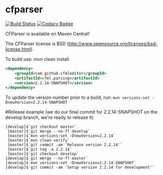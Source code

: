 cfparser
========
[![Build Status](https://travis-ci.org/cfparser/cfparser.svg?branch=master)](https://travis-ci.org/cfparser/cfparser)
[![Codacy Badge](https://api.codacy.com/project/badge/Grade/b25fc5beacea4d4f9c493971fcfb7e90)](https://www.codacy.com/app/ryaneberly/cfparser?utm_source=github.com&amp;utm_medium=referral&amp;utm_content=cfparser/cfparser&amp;utm_campaign=Badge_Grade)

CFParser is available on Maven Central!

The CFParser license is BSD (http://www.opensource.org/licenses/bsd-license.html).

To build use:
mvn clean install


```xml
<dependency>
    <groupId>com.github.cfmleditor</groupId>
    <artifactId>cfml.parsing</artifactId>
    <version>2.2.14-SNAPSHOT</version>
</dependency>
```

To update the version number prior to a build, run:
`mvn versions:set -DnewVersion=2.2.14-SNAPSHOT` 

#Release example
(we do our final commit for 2.2.14-SNAPSHOT on the develop branch, we're ready to release it)
```
[develop]$`git checkout master`
 [master]$`git merge --no-ff develop`
 [master]$`mvn versions:set -DnewVersion=2.2.14`
 [master]$`mvn clean verify`
 [master]$`git commit -am 'Release version 2.2.14'`
 [master]$`git tag -a 2.2.14`
 [master]$`git checkout develop`
[develop]$`git merge --no-ff master`
[develop]$`mvn versions:set -DnewVersion=2.2.14-SNAPSHOT`
[develop]$`git commit -am 'Setup version 2.2.14 for development'`
```
